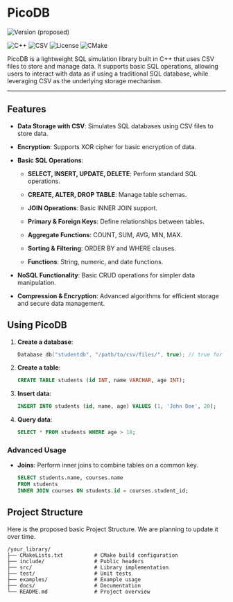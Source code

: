# PicoDB
![Version](https://img.shields.io/badge/version-1.0.0-brightgreen) (proposed)



![C++](https://img.shields.io/badge/language-C%2B%2B-blue)
![CSV](https://img.shields.io/badge/data-CSV-orange)
![License](https://img.shields.io/badge/license-MIT-green)
![CMake](https://img.shields.io/badge/build-CMake-brightgreen)




PicoDB is a lightweight SQL simulation library built in C++ that uses CSV files to store and manage data. It supports basic SQL operations, allowing users to interact with data as if using a traditional SQL database, while leveraging CSV as the underlying storage mechanism.

---

## Features

- **Data Storage with CSV**: Simulates SQL databases using CSV files to store data.


- **Encryption**: Supports XOR cipher for basic encryption of data.


- **Basic SQL Operations**:


  - **SELECT, INSERT, UPDATE, DELETE**: Perform standard SQL operations.

  - **CREATE, ALTER, DROP TABLE**: Manage table schemas.
  
  - **JOIN Operations**: Basic INNER JOIN support.

  - **Primary & Foreign Keys**: Define relationships between tables.

  - **Aggregate Functions**: COUNT, SUM, AVG, MIN, MAX.

  - **Sorting & Filtering**: ORDER BY and WHERE clauses.

  - **Functions**: String, numeric, and date functions.



- **NoSQL Functionality**: Basic CRUD operations for simpler data manipulation.


- **Compression & Encryption**: Advanced algorithms for efficient storage and secure data management.

## Using PicoDB

1. **Create a database**:

    ```cpp
    Database db("studentdb", "/path/to/csv/files/", true); // true for encryption
    ```

2. **Create a table**:

    ```sql
    CREATE TABLE students (id INT, name VARCHAR, age INT);
    ```

3. **Insert data**:

    ```sql
    INSERT INTO students (id, name, age) VALUES (1, 'John Doe', 20);
    ```

4. **Query data**:

    ```sql
    SELECT * FROM students WHERE age > 18;
    ```

### Advanced Usage

- **Joins**: Perform inner joins to combine tables on a common key.
  
    ```sql
    SELECT students.name, courses.name
    FROM students
    INNER JOIN courses ON students.id = courses.student_id;
    ```

## Project Structure

Here is the proposed basic Project Structure. We are planning to update it over time.

```plaintext
/your_library/
├── CMakeLists.txt      	# CMake build configuration
├── include/            	# Public headers
├── src/                	# Library implementation
├── test/               	# Unit tests
├── examples/           	# Example usage
├── docs/               	# Documentation
└── README.md           	# Project overview
 ``` 
 


